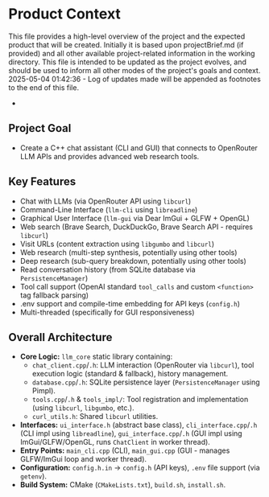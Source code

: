 # Product Context

This file provides a high-level overview of the project and the expected product that will be created. Initially it is based upon projectBrief.md (if provided) and all other available project-related information in the working directory. This file is intended to be updated as the project evolves, and should be used to inform all other modes of the project's goals and context.
2025-05-04 01:42:36 - Log of updates made will be appended as footnotes to the end of this file.

*

## Project Goal

* Create a C++ chat assistant (CLI and GUI) that connects to OpenRouter LLM APIs and provides advanced web research tools.

## Key Features

*   Chat with LLMs (via OpenRouter API using `libcurl`)
*   Command-Line Interface (`llm-cli` using `libreadline`)
*   Graphical User Interface (`llm-gui` via Dear ImGui + GLFW + OpenGL)
*   Web search (Brave Search, DuckDuckGo, Brave Search API - requires `libcurl`)
*   Visit URLs (content extraction using `libgumbo` and `libcurl`)
*   Web research (multi-step synthesis, potentially using other tools)
*   Deep research (sub-query breakdown, potentially using other tools)
*   Read conversation history (from SQLite database via `PersistenceManager`)
*   Tool call support (OpenAI standard `tool_calls` and custom `<function>` tag fallback parsing)
*   .env support and compile-time embedding for API keys (`config.h`)
*   Multi-threaded (specifically for GUI responsiveness)

## Overall Architecture

*   **Core Logic:** `llm_core` static library containing:
    *   `chat_client.cpp`/`.h`: LLM interaction (OpenRouter via `libcurl`), tool execution logic (standard & fallback), history management.
    *   `database.cpp`/`.h`: SQLite persistence layer (`PersistenceManager` using Pimpl).
    *   `tools.cpp`/`.h` & `tools_impl/`: Tool registration and implementation (using `libcurl`, `libgumbo`, etc.).
    *   `curl_utils.h`: Shared `libcurl` utilities.
*   **Interfaces:** `ui_interface.h` (abstract base class), `cli_interface.cpp`/`.h` (CLI impl using `libreadline`), `gui_interface.cpp`/`.h` (GUI impl using ImGui/GLFW/OpenGL, runs `ChatClient` in worker thread).
*   **Entry Points:** `main_cli.cpp` (CLI), `main_gui.cpp` (GUI - manages GLFW/ImGui loop and worker thread).
*   **Configuration:** `config.h.in` -> `config.h` (API keys), `.env` file support (via `getenv`).
*   **Build System:** CMake (`CMakeLists.txt`), `build.sh`, `install.sh`.